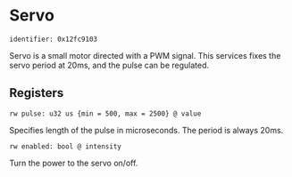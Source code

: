 # Servo

    identifier: 0x12fc9103

Servo is a small motor directed with a PWM signal.
This services fixes the servo period at 20ms, and the pulse can be regulated.

## Registers

    rw pulse: u32 us {min = 500, max = 2500} @ value

Specifies length of the pulse in microseconds. The period is always 20ms.

    rw enabled: bool @ intensity

Turn the power to the servo on/off.